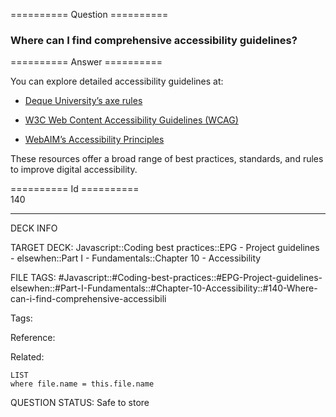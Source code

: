 ========== Question ==========  

### Where can I find comprehensive accessibility guidelines?  

========== Answer ==========  

You can explore detailed accessibility guidelines at:

-   [Deque University’s axe rules](https://dequeuniversity.com/rules/axe)

-   [W3C Web Content Accessibility Guidelines (WCAG)](https://www.w3.org/WAI/standards-guidelines/wcag/)

-   [WebAIM’s Accessibility Principles](https://webaim.org/standards/)

These resources offer a broad range of best practices, standards, and rules to improve digital accessibility.

========== Id ==========  
140

---

DECK INFO

TARGET DECK: Javascript::Coding best practices::EPG - Project guidelines - elsewhen::Part I - Fundamentals::Chapter 10 - Accessibility

FILE TAGS: #Javascript::#Coding-best-practices::#EPG-Project-guidelines-elsewhen::#Part-I-Fundamentals::#Chapter-10-Accessibility::#140-Where-can-i-find-comprehensive-accessibili

Tags:

Reference:

Related:

```dataview
LIST
where file.name = this.file.name
```

QUESTION STATUS: Safe to store
